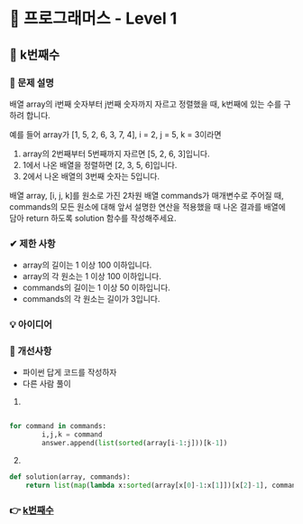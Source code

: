 # 🔔 프로그래머스 - Level 1
## 📑 k번째수
### 📌 문제 설명
배열 array의 i번째 숫자부터 j번째 숫자까지 자르고 정렬했을 때, k번째에 있는 수를 구하려 합니다.

예를 들어 array가 [1, 5, 2, 6, 3, 7, 4], i = 2, j = 5, k = 3이라면

1. array의 2번째부터 5번째까지 자르면 [5, 2, 6, 3]입니다.
2. 1에서 나온 배열을 정렬하면 [2, 3, 5, 6]입니다.
3. 2에서 나온 배열의 3번째 숫자는 5입니다.

배열 array, [i, j, k]를 원소로 가진 2차원 배열 commands가 매개변수로 주어질 때, 
commands의 모든 원소에 대해 앞서 설명한 연산을 적용했을 때 나온 결과를 배열에 담아 return 하도록 solution 함수를 작성해주세요.

### ✔ 제한 사항
- array의 길이는 1 이상 100 이하입니다.
- array의 각 원소는 1 이상 100 이하입니다.
- commands의 길이는 1 이상 50 이하입니다.
- commands의 각 원소는 길이가 3입니다.

### 💡 아이디어


### 💬 개선사항
- 파이썬 답게 코드를 작성하자 
- 다른 사람 풀이 
1. 
```python

for command in commands:
        i,j,k = command
        answer.append(list(sorted(array[i-1:j]))[k-1])
```

2. 

```python
def solution(array, commands):
    return list(map(lambda x:sorted(array[x[0]-1:x[1]])[x[2]-1], commands))
```


### 👉 [k번째수](https://programmers.co.kr/learn/courses/30/lessons/12954)


